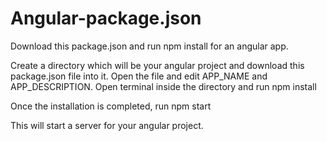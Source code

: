 # Angular-package.json
Download this package.json and run npm install for an angular app.


Create a directory which will be your angular project and download this package.json file into it. Open the file and edit APP_NAME and APP_DESCRIPTION.
Open terminal inside the directory and run 
npm install

Once the installation is completed, run 
npm start

This will start a server for your angular project.
